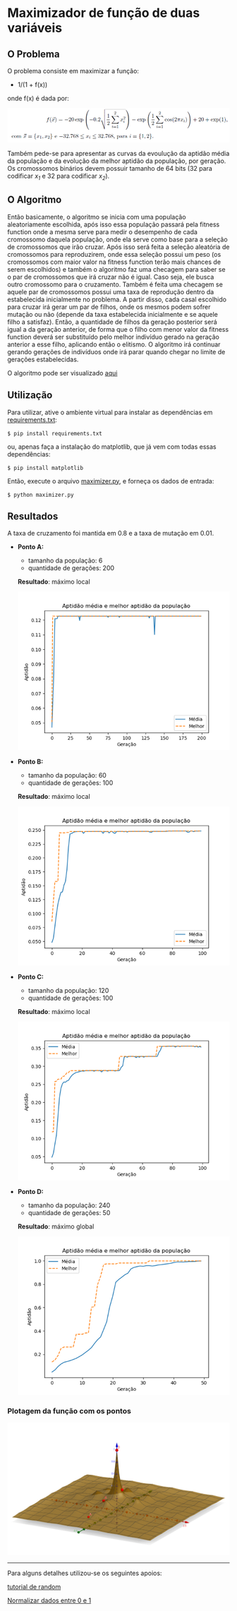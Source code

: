 # Maximizador de função de duas variáveis

## O Problema

O problema consiste em maximizar a função:

  * 1/(1 + f(x))

onde f(x) é dada por: 

  ![f](static/function.png)

Também pede-se para apresentar as curvas da evoulução da aptidão média da população e da evolução da melhor aptidão da população, por geração. Os cromossomos binários devem possuir tamanho de 64 bits (32 para codificar *x<sub>1</sub>* e 32 para codificar *x<sub>2</sub>*).

## O Algoritmo

Então basicamente, o algoritmo se inicia com uma população aleatoriamente escolhida, após isso essa população passará pela fitness function onde a mesma serve para medir o desempenho de cada cromossomo daquela população, onde ela serve como base para a seleção de cromossomos que irão cruzar. Após isso será feita a seleção aleatória de cromossomos para reproduzirem, onde essa seleção possui um peso (os cromossomos com maior valor na fitness function terão mais chances de serem escolhidos) e também o algoritmo faz uma checagem para saber se o par de cromossomos que irá cruzar não é igual. Caso seja, ele busca outro cromossomo para o cruzamento. Também é feita uma checagem se aquele par de cromossomos possui uma taxa de reprodução dentro da estabelecida inicialmente no problema. A partir disso, cada casal escolhido para cruzar irá gerar um par de filhos, onde os mesmos podem sofrer mutação ou não (depende da taxa estabelecida inicialmente e se aquele filho a satisfaz). Então, a quantidade de filhos da geração posterior será igual a da geração anterior, de forma que o filho com menor valor da fitness function deverá ser substituído pelo melhor indivíduo gerado na geração anterior a esse filho, aplicando então o elitismo. O algoritmo irá continuar gerando gerações de indivíduos onde irá parar quando chegar no limite de gerações estabelecidas.

O algoritmo pode ser visualizado [aqui](maximizer.py)

## Utilização

Para utilizar, ative o ambiente virtual para instalar as dependências em [requirements.txt](requirements.txt):

```
$ pip install requirements.txt
```
ou, apenas faça a instalação do matplotlib, que já vem com todas essas dependências:

```
$ pip install matplotlib
```
Então, execute o arquivo [maximizer.py](maximizer.py), e forneça os dados de entrada:

```
$ python maximizer.py
```

## Resultados

A taxa de cruzamento foi mantida em 0.8 e a taxa de mutação em 0.01.

* **Ponto A:**
  - tamanho da população: 6
  - quantidade de gerações: 200

  **Resultado**: máximo local

  ![PointA](static/PointA.png)

* **Ponto B:**
  - tamanho da população: 60
  - quantidade de gerações: 100

  **Resultado**: máximo local

  ![PointB](static/PointB.png)

* **Ponto C:**
  - tamanho da população: 120
  - quantidade de gerações: 100

  **Resultado**: máximo local

  ![PointC](static/PointC.png)

* **Ponto D:**
  - tamanho da população: 240
  - quantidade de gerações: 50

  **Resultado**: máximo global

  ![PointD](static/PointD.png)

### Plotagem da função com os pontos

![Resultados](static/results.png)

---
Para alguns detalhes utilizou-se os seguintes apoios:

[tutorial de random](https://code.tutsplus.com/pt/tutorials/mathematical-modules-in-python-random--cms-27738)

[Normalizar dados entre 0 e 1](https://qastack.com.br/stats/70801/how-to-normalize-data-to-0-1-range)
